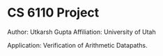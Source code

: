 # CS 6110 Project

Author: Utkarsh Gupta
Affiliation: University of Utah 

Application: Verification of Arithmetic Datapaths.
